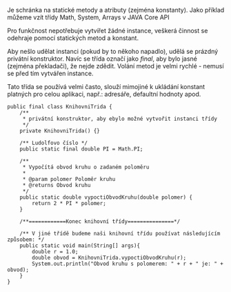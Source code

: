 ﻿Je schránka na statické metody a atributy (zejména konstanty). Jako příklad můžeme vzít třídy Math, System, Arrays v JAVA Core API

Pro funkčnost nepotřebuje vytvířet žádné instance, veškerá činnost se odehraje pomocí statických metod a konstant.

Aby nešlo udělat instanci (pokud by to někoho napadlo), udělá se prázdný privátní konstruktor. Navíc se třída označí jako _final_, aby bylo jasné (zejména překladači), že nejde zdědit. Volání metod je velmi rychlé - nemusí se před tím vytvářen instance.

Tato třída se používá velmi často, slouží mimojiné k ukládání konstant platných pro celou aplikaci, např.: adresáře, defaultní hodnoty apod.

```
public final class KnihovniTrida {
    /**
     * privátní konstruktor, aby ebylo možné vytvořit instanci třídy    
     */
    private KnihovniTrida() {}

    /** Ludolfovo číslo */
    public static final double PI = Math.PI;    

    /**
     * Vypočítá obvod kruhu o zadaném poloměru
     *
     * @param polomer Poloměr kruhu    
     * @returns Obvod kruhu
     */
    public static double vypoctiObvodKruhu(double polomer) {
        return 2 * PI * polomer;
    }

    /**============Konec knihovní třídy===============*/

    /** V jiné třídě budeme naši knihovní třídu používat následujícím způsobem: */    
    public static void main(String[] args){    
        double r = 1.0;
        double obvod = KnihovniTrida.vypoctiObvodKruhu(r);
        System.out.println("Obvod kruhu s polomerem: " + r + " je: " + obvod);
    }
}
```